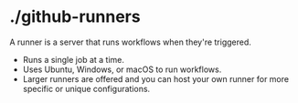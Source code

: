 # ./github-runners

A runner is a server that runs workflows when they're triggered.
* Runs a single job at a time.
* Uses Ubuntu, Windows, or macOS to run workflows.
* Larger runners are offered and you can host your own runner for more specific or unique configurations.
